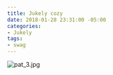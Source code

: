 ```yaml
---
title: Jukely cozy
date: 2018-01-28 23:31:00 -05:00
categories:
- Jukely
tags:
- swag
---
```


![pat_3.jpg](/uploads/pat_3.jpg)
